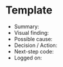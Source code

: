 # Template
- Summary:
- Visual finding:
- Possible cause: 
- Decision / Action: 
- Next-step code: 
- Logged on: 